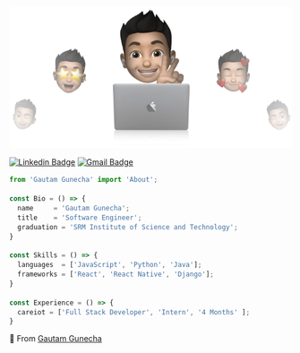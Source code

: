 <p align="center"><img src="https://raw.githubusercontent.com/KevinPatel04/KevinPatel04/master/cover-thompson.png"></p>

[![Linkedin Badge](https://img.shields.io/badge/-GautamGunecha-blue?style=flat-square&logo=Linkedin&logoColor=white&link=https://www.linkedin.com/in/gautamgunecha/)](https://www.linkedin.com/in/gunechagautam/) 
[![Gmail Badge](https://img.shields.io/badge/-gautamgunecha@gmail.com-c14438?style=flat-square&logo=Gmail&logoColor=white&link=mailto:gautamgunecha@gmail.com)](mailto:gautamgunecha@gmail.com)

```js
from 'Gautam Gunecha' import 'About';

const Bio = () => {
  name     = 'Gautam Gunecha';
  title    = 'Software Engineer';
  graduation = 'SRM Institute of Science and Technology';
}

const Skills = () => {
  languages  = ['JavaScript', 'Python', 'Java'];
  frameworks = ['React', 'React Native', 'Django'];
}

const Experience = () => {
  careiot = ['Full Stack Developer', 'Intern', '4 Months' ];
}
```

💚 From [Gautam Gunecha](https://github.com/GautamGunecha)
